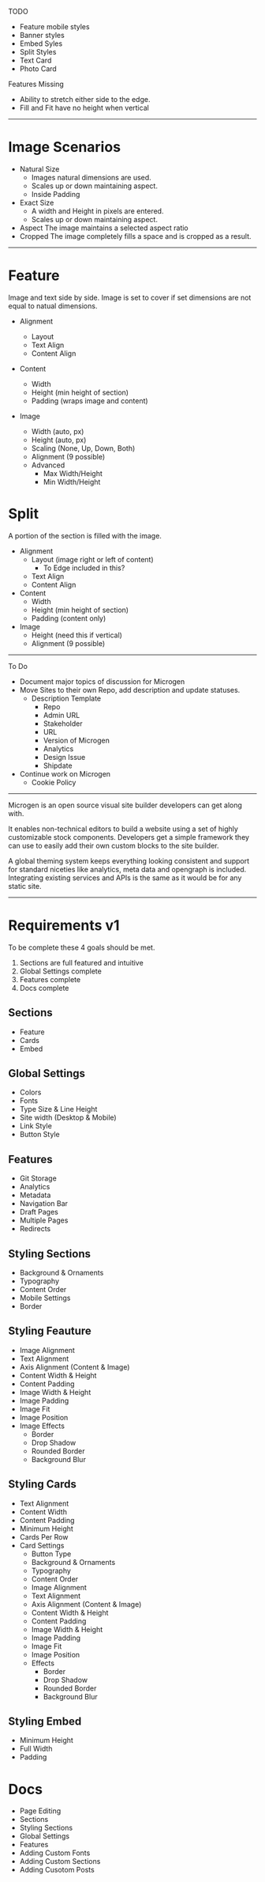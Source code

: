 
TODO
- Feature mobile styles
- Banner styles
- Embed Syles
- Split Styles
- Text Card
- Photo Card

Features Missing
- Ability to stretch either side to the edge.
- Fill and Fit have no height when vertical

---------------------------------------------------------

# Image Scenarios
- Natural Size
  - Images natural dimensions are used.
  - Scales up or down maintaining aspect.
  - Inside Padding
- Exact Size
  - A width and Height in pixels are entered.
  - Scales up or down maintaining aspect.
- Aspect
  The image maintains a selected aspect ratio
- Cropped
  The image completely fills a space and is cropped as a result.
  
--------------------------------------------------------

# Feature
Image and text side by side. Image is set to cover if set dimensions are not equal to natual dimensions.

- Alignment
  - Layout
  - Text Align
  - Content Align
- Content
  - Width
  - Height (min height of section)
  - Padding (wraps image and content)
  
- Image
  - Width (auto, px)
  - Height (auto, px)
  - Scaling (None, Up, Down, Both)
  - Alignment (9 possible)
  - Advanced
    - Max Width/Height
    - Min Width/Height

# Split
A portion of the section is filled with the image.

- Alignment
  - Layout (image right or left of content)
    - To Edge included in this?
  - Text Align
  - Content Align
- Content
  - Width
  - Height (min height of section)
  - Padding (content only)
- Image
  - Height (need this if vertical)
  - Alignment (9 possible)

--------------------------------------------------------










To Do
- Document major topics of discussion for Microgen
- Move Sites to their own Repo, add description and update statuses.
  - Description Template
    - Repo
    - Admin URL
    - Stakeholder
    - URL
    - Version of Microgen
    - Analytics
    - Design Issue
    - Shipdate
- Continue work on Microgen
  - Cookie Policy

---

Microgen is an open source visual site builder developers can get along with.

It enables non-technical editors to build a website using a set of highly customizable stock components. Developers get a simple framework they can use to easily add their own custom blocks to the site builder.

A global theming system keeps everything looking consistent and support for standard niceties like analytics, meta data and opengraph is included. Integrating existing services and APIs is the same as it would be for any static site.

---

# Requirements v1
To be complete these 4 goals should be met.

1. Sections are full featured and intuitive
2. Global Settings complete
3. Features complete
4. Docs complete

## Sections
- Feature
- Cards
- Embed

## Global Settings
- Colors
- Fonts
- Type Size & Line Height
- Site width (Desktop & Mobile)
- Link Style
- Button Style

## Features
- Git Storage
- Analytics
- Metadata
- Navigation Bar
- Draft Pages
- Multiple Pages
- Redirects

## Styling Sections
- Background & Ornaments
- Typography
- Content Order
- Mobile Settings
- Border

## Styling Feauture
- Image Alignment
- Text Alignment
- Axis Alignment (Content & Image)
- Content Width & Height
- Content Padding
- Image Width & Height
- Image Padding
- Image Fit
- Image Position
- Image Effects
    - Border
    - Drop Shadow
    - Rounded Border
    - Background Blur

## Styling Cards
- Text Alignment
- Content Width 
- Content Padding
- Minimum Height
- Cards Per Row
- Card Settings
  - Button Type
  - Background & Ornaments
  - Typography
  - Content Order
  - Image Alignment
  - Text Alignment
  - Axis Alignment (Content & Image)
  - Content Width & Height
  - Content Padding
  - Image Width & Height
  - Image Padding
  - Image Fit
  - Image Position
  - Effects
    - Border
    - Drop Shadow
    - Rounded Border
    - Background Blur

## Styling Embed
- Minimum Height
- Full Width
- Padding

# Docs
- Page Editing
- Sections
- Styling Sections
- Global Settings
- Features
- Adding Custom Fonts
- Adding Custom Sections
- Adding Cusotom Posts
